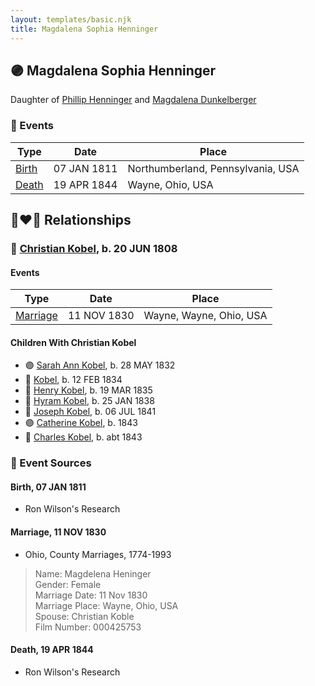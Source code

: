 ```yaml
---
layout: templates/basic.njk
title: Magdalena Sophia Henninger
---
```

## 🟣 Magdalena Sophia Henninger

Daughter of [Phillip Henninger](/people/6/69475448) and [Magdalena Dunkelberger](/people/9/94381550)

### 📆 Events

Type | Date | Place
------ | ------ | ------
[Birth](#event-1efb072c-94aa-4861-bd54-c86189dd5002) | 07 JAN 1811 | Northumberland, Pennsylvania, USA
[Death](#event-4bcd80c1-195c-4512-81c2-7ce2d07b8100) | 19 APR 1844 | Wayne, Ohio, USA

## 👩‍❤️‍👨 Relationships

### 🔵 [Christian Kobel](/people/1/17423128), b. 20 JUN 1808

#### Events

Type | Date | Place
------ | ------ | ------
[Marriage](#event-a4131a60-325f-4999-bc6e-c707d4ee8713) | 11 NOV 1830 | Wayne, Wayne, Ohio, USA
#### Children With Christian Kobel
* 🟣 [Sarah Ann Kobel](/people/4/45477428), b. 28 MAY 1832
* 🔵 [Kobel](/people/2/22427094), b. 12 FEB 1834
* 🔵 [Henry Kobel](/people/8/84112000), b. 19 MAR 1835
* 🔵 [Hyram Kobel](/people/3/34505322), b. 25 JAN 1838
* 🔵 [Joseph Kobel](/people/4/44694656), b. 06 JUL 1841
* 🟣 [Catherine Kobel](/people/7/73520945), b. 1843
* 🔵 [Charles Kobel](/people/1/10022372), b. abt 1843
### 📰 Event Sources

#### <a id="event-1efb072c-94aa-4861-bd54-c86189dd5002"></a> Birth, 07 JAN 1811
* Ron Wilson's Research

#### <a id="event-a4131a60-325f-4999-bc6e-c707d4ee8713"></a> Marriage, 11 NOV 1830
* Ohio, County Marriages, 1774-1993
>   
  > Name: Magdelena Heninger  
  > Gender: Female  
  > Marriage Date: 11 Nov 1830  
  > Marriage Place: Wayne, Ohio, USA  
  > Spouse: Christian Koble  
  > Film Number: 000425753
#### <a id="event-4bcd80c1-195c-4512-81c2-7ce2d07b8100"></a> Death, 19 APR 1844
* Ron Wilson's Research
